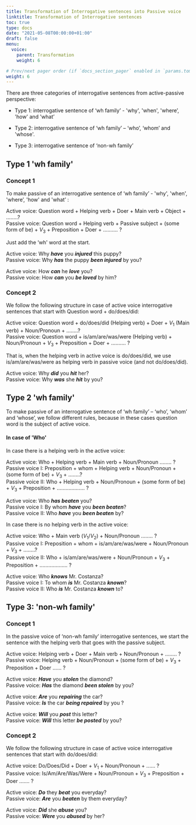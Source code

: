 ```yaml
---
title: Transformation of Interrogative sentences into Passive voice   
linktitle: Transformation of Interrogative sentences   
toc: true
type: docs
date: "2021-05-08T00:00:00+01:00"
draft: false
menu:
  voice:
    parent: Transformation
    weight: 6

# Prev/next pager order (if `docs_section_pager` enabled in `params.toml`)
weight: 6
---
```


There are three categories of interrogative sentences from active-passive perspective:

* Type 1: interrogative sentence of ‘wh family’ - 'why', 'when', 'where’, 'how' and 'what’

* Type 2: interrogative sentence of ‘wh family’ – ‘who’, ‘whom’ and 'whose'.

* Type 3: interrogative sentence of ‘non-wh family’

## Type 1 'wh family'

### Concept 1

To make passive of an interrogative sentence of ‘wh family’ - 'why', 'when', 'where’, 'how' and 'what’ :

Active voice: Question word + Helping verb + Doer + Main verb + Object + ........? <br>
Passive voice: Question word + Helping verb + Passive subject + (some form of be) + $V_3$ + Preposition + Doer + .......... ? 

Just add the ‘wh' word at the start. 

Active voice: Why ***have*** you ***injured*** this puppy? <br>
Passive voice: Why ***has*** the puppy ***been injured*** by you?

Active voice: How ***can*** he ***love*** you? <br>
Passive voice: How ***can*** you ***be loved*** by him?

### Concept 2

We follow the following structure in case of active voice interrogative sentences that start with Question word + do/does/did:

Active voice: Question word + do/does/did (Helping verb) + Doer + $V_1$ (Main verb) + Noun/Pronoun + ........? <br>
Passive voice: Question word + is/am/are/was/were (Helping verb) + Noun/Pronoun + $V_3$ + Preposition + Doer + .......... ? 

That is, when the helping verb in active voice is do/does/did, we use is/am/are/was/were as helping verb in passive voice (and not do/does/did).

Active voice: Why ***did*** you ***hit*** her? <br>
Passive voice: Why ***was*** she ***hit*** by you?


## Type 2 'wh family'

<!-- ### Concept 1 -->

To make passive of an interrogative sentence of ‘wh family’ – ‘who’, ‘whom’ and ‘whose’, we follow different rules, because in these cases question word is the subject of active voice.

#### In case of 'Who'

In case there is a helping verb in the active voice:

Active voice: Who + Helping verb + Main verb + Noun/Pronoun ........ ? <br>
Passive voice I: Preposition + whom + Helping verb + Noun/Pronoun + (some form of be) + $V_3$ + ........? <br> 
Passive voice II: Who + Helping verb + Noun/Pronoun + (some form of be) + $V_3$ + Preposition + ................... ? 

Active voice: Who ***has beaten*** you? <br>
Passive voice I: By whom ***have*** you ***been beaten***? <br>
Passive voice II: Who ***have*** you ***been beaten*** by?

In case there is no helping verb in the active voice:

Active voice: Who + Main verb ($V_1/V_2$) + Noun/Pronoun ........ ? <br>
Passive voice I: Preposition + whom + is/am/are/was/were + Noun/Pronoun + $V_3$ + ........? <br>
Passive voice II: Who + is/am/are/was/were + Noun/Pronoun + $V_3$ + Preposition + ................... ? 

Active voice: Who ***knows*** Mr. Costanza? <br>
Passive voice I: To whom ***is*** Mr. Costanza ***known***? <br>
Passive voice II: Who ***is*** Mr. Costanza ***known*** to? 


## Type 3: 'non-wh family'

### Concept 1

In the passive voice of ‘non-wh family’ interrogative sentences, we start the sentence with the helping verb that goes with the passive subject.

Active voice: Helping verb + Doer + Main verb + Noun/Pronoun + ........ ?  <br>
Passive voice: Helping verb + Noun/Pronoun + (some form of be) + $V_3$ + Preposition + Doer ...... ?  

Active voice: ***Have*** you ***stolen*** the diamond? <br>
Passive voice: ***Has*** the diamond ***been stolen*** by you?

Active voice: ***Are*** you ***repairing*** the car? <br>
Passive voice: ***Is*** the car ***being repaired*** by you ?

Active voice: ***Will*** you ***post*** this letter? <br>
Passive voice: ***Will*** this letter ***be posted*** by you?

### Concept 2

We follow the following structure in case of active voice interrogative sentences that start with do/does/did:

Active voice: Do/Does/Did + Doer + $V_1$ + Noun/Pronoun + ...... ? <br>
Passive voice: Is/Am/Are/Was/Were + Noun/Pronoun + $V_3$ + Preposition + Doer ....... ? 

Active voice: ***Do*** they ***beat*** you everyday? <br>
Passive voice: ***Are*** you ***beaten*** by them everyday? 

Active voice: ***Did*** she ***abuse*** you? <br>
Passive voice: ***Were*** you ***abused*** by her?

